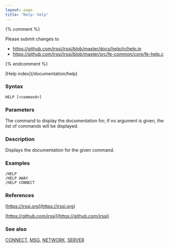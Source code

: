 ```yaml
---
layout: page
title: "Help: help"
---
```


{% comment %}

Please submit changes to
- https://github.com/irssi/irssi/blob/master/docs/help/in/help.in
- https://github.com/irssi/irssi/blob/master/src/fe-common/core/fe-help.c


{% endcomment %}
<nav markdown="1">
[Help index](/documentation/help)
</nav>

### Syntax ###

<div class="highlight irssisyntax"><pre style="\-\-cmdlen:4ch"><code><span class="synB">HELP</span> <span class="syn10">[<span class="syn09">&lt;command></span>]</span></code></pre></div>



### Parameters ###

The command to display the documentation for; if no argument is given, the
list of commands will be displayed.

### Description ###

Displays the documentation for the given command.

### Examples ###

    /HELP
    /HELP AWAY
    /HELP CONNECT

### References ###



[https://irssi.org](https://irssi.org)

[https://github.com/irssi](https://github.com/irssi)



### See also ###
[CONNECT](/documentation/help/connect), [MSG](/documentation/help/msg), [NETWORK](/documentation/help/network), [SERVER](/documentation/help/server)

